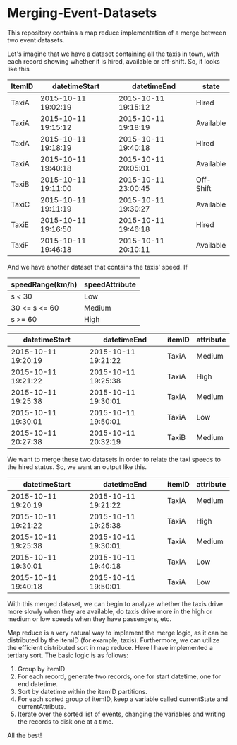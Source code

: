 # Merging-Event-Datasets
This repository contains a map reduce implementation of a merge between two event datasets.

Let's imagine that we have a dataset containing all the taxis in town, with each record showing whether it is hired, available or off-shift. So, it looks like this

ItemID | datetimeStart | datetimeEnd | state
------ | ------------- | ----------- | -----
TaxiA | 2015-10-11 19:02:19 | 2015-10-11 19:15:12 | Hired
TaxiA | 2015-10-11 19:15:12 | 2015-10-11 19:18:19 | Available
TaxiA | 2015-10-11 19:18:19 | 2015-10-11 19:40:18 | Hired
TaxiA | 2015-10-11 19:40:18 | 2015-10-11 20:05:01 | Available
TaxiB | 2015-10-11 19:11:00 | 2015-10-11 23:00:45 | Off-Shift
TaxiC | 2015-10-11 19:11:19 | 2015-10-11 19:30:27 | Available
TaxiE | 2015-10-11 19:16:50 | 2015-10-11 19:46:18 | Hired
TaxiF | 2015-10-11 19:46:18 | 2015-10-11 20:10:11 | Available

And we have another dataset that contains the taxis' speed. If

speedRange(km/h) | speedAttribute
---------------- | --------------
s < 30 | Low
30 <= s <= 60 | Medium
s >= 60 | High

datetimeStart | datetimeEnd | itemID | attribute
------------- | ----------- | ------ | ---------
2015-10-11 19:20:19 | 2015-10-11 19:21:22 | TaxiA | Medium
2015-10-11 19:21:22 | 2015-10-11 19:25:38 | TaxiA | High
2015-10-11 19:25:38 | 2015-10-11 19:30:01 | TaxiA | Medium
2015-10-11 19:30:01 | 2015-10-11 19:50:01 | TaxiA | Low
2015-10-11 20:27:38 | 2015-10-11 20:32:19 | TaxiB | Medium

We want to merge these two datasets in order to relate the taxi speeds to the hired status. So, we want an output like this.

datetimeStart | datetimeEnd | itemID | attribute
------------- | ----------- | ------ | ---------
2015-10-11 19:20:19 | 2015-10-11 19:21:22 | TaxiA | Medium | Hired
2015-10-11 19:21:22 | 2015-10-11 19:25:38 | TaxiA | High | Hired
2015-10-11 19:25:38 | 2015-10-11 19:30:01 | TaxiA | Medium | Hired
2015-10-11 19:30:01 | 2015-10-11 19:40:18 | TaxiA | Low | Hired
2015-10-11 19:40:18 | 2015-10-11 19:50:01 | TaxiA | Low | Available

With this merged dataset, we can begin to analyze whether the taxis drive more slowly when they are available, do taxis drive more in the high or medium or low speeds when they have passengers, etc.

Map reduce is a very natural way to implement the merge logic, as it can be distributed by the itemID (for example, taxis).
Furthermore, we can utilize the efficient distributed sort in map reduce. Here I have implemented a tertiary sort. 
The basic logic is as follows:

1. Group by itemID
2. For each record, generate two records, one for start datetime, one for end datetime. 
3. Sort by datetime within the itemID partitions.
4. For each sorted group of itemID, keep a variable called currentState and currentAttribute.
5. Iterate over the sorted list of events, changing the variables and writing the records to disk one at a time.

All the best!
